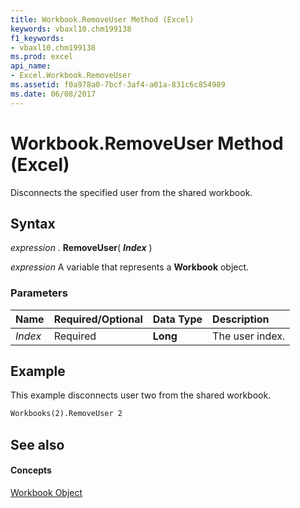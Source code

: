 ```yaml
---
title: Workbook.RemoveUser Method (Excel)
keywords: vbaxl10.chm199138
f1_keywords:
- vbaxl10.chm199138
ms.prod: excel
api_name:
- Excel.Workbook.RemoveUser
ms.assetid: f0a978a0-7bcf-3af4-a01a-831c6c854989
ms.date: 06/08/2017
---
```



# Workbook.RemoveUser Method (Excel)

Disconnects the specified user from the shared workbook.


## Syntax

 _expression_ . **RemoveUser**( **_Index_** )

 _expression_ A variable that represents a **Workbook** object.


### Parameters



|**Name**|**Required/Optional**|**Data Type**|**Description**|
|:-----|:-----|:-----|:-----|
| _Index_|Required| **Long**|The user index.|

## Example

This example disconnects user two from the shared workbook.


```vb
Workbooks(2).RemoveUser 2
```


## See also


#### Concepts


[Workbook Object](Excel.Workbook.md)

